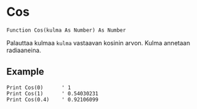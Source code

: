 <!--math-->
Cos
===

```eppabasic
Function Cos(kulma As Number) As Number
```

Palauttaa kulmaa `kulma` vastaavan kosinin arvon.
Kulma annetaan radiaaneina.

Example
---------
```eppabasic
Print Cos(0)      ' 1
Print Cos(1)      ' 0.54030231
Print Cos(0.4)    ' 0.92106099
```
